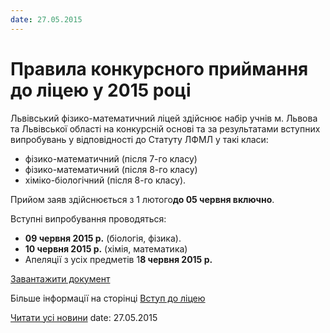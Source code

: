 ```yaml
---
date: 27.05.2015
---
```

# Правила конкурсного приймання до ліцею у 2015 році

Львівський фізико-математичний ліцей здійснює набір учнів м. Львова та Львівської області на конкурсній основі та за результатами вступних випробувань у відповідності до Статуту ЛФМЛ у такі класи:

- фізико-математичний (після 7-го класу)
- фізико-математичний (після 8-го класу)
- хіміко-біологічний (після 8-го класу).

Прийом заяв здійснюється з 1 лютого**до 05 червня включно**.

Вступні випробування проводяться:

- **09 червня 2015 р.** (біологія, фізика).
- **10 червня 2015 р.** (хімія, математика)
- Апеляції з усіх предметів 1**8 червня 2015 р.**

[Завантажити документ](/files/blog/правила-конкурсного-приймання-до-ліцею-у-2015-році/правила-приймання.doc)

Більше інформації на сторінці [Вступ до ліцею](/info/for-entrants/)

[Читати усі новини](/news)
date: 27.05.2015
